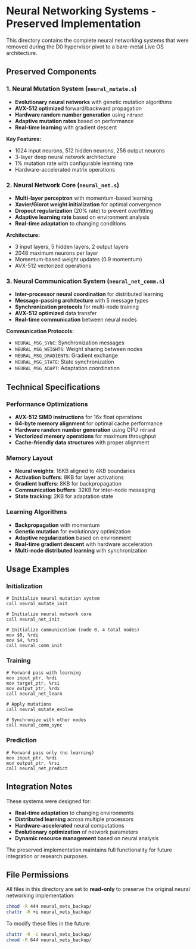 # Neural Networking Systems - Preserved Implementation

This directory contains the complete neural networking systems that were removed during the D0 hypervisor pivot to a bare-metal Live OS architecture.

## **Preserved Components**

### **1. Neural Mutation System (`neural_mutate.s`)**
- **Evolutionary neural networks** with genetic mutation algorithms
- **AVX-512 optimized** forward/backward propagation
- **Hardware random number generation** using `rdrand`
- **Adaptive mutation rates** based on performance
- **Real-time learning** with gradient descent

**Key Features:**
- 1024 input neurons, 512 hidden neurons, 256 output neurons
- 3-layer deep neural network architecture
- 1% mutation rate with configurable learning rate
- Hardware-accelerated matrix operations

### **2. Neural Network Core (`neural_net.s`)**
- **Multi-layer perceptron** with momentum-based learning
- **Xavier/Glorot weight initialization** for optimal convergence
- **Dropout regularization** (20% rate) to prevent overfitting
- **Adaptive learning rate** based on environment analysis
- **Real-time adaptation** to changing conditions

**Architecture:**
- 3 input layers, 5 hidden layers, 2 output layers
- 2048 maximum neurons per layer
- Momentum-based weight updates (0.9 momentum)
- AVX-512 vectorized operations

### **3. Neural Communication System (`neural_net_comm.s`)**
- **Inter-processor neural coordination** for distributed learning
- **Message-passing architecture** with 5 message types
- **Synchronization protocols** for multi-node training
- **AVX-512 optimized** data transfer
- **Real-time communication** between neural nodes

**Communication Protocols:**
- `NEURAL_MSG_SYNC`: Synchronization messages
- `NEURAL_MSG_WEIGHTS`: Weight sharing between nodes
- `NEURAL_MSG_GRADIENTS`: Gradient exchange
- `NEURAL_MSG_STATE`: State synchronization
- `NEURAL_MSG_ADAPT`: Adaptation coordination

## **Technical Specifications**

### **Performance Optimizations**
- **AVX-512 SIMD instructions** for 16x float operations
- **64-byte memory alignment** for optimal cache performance
- **Hardware random number generation** using CPU `rdrand`
- **Vectorized memory operations** for maximum throughput
- **Cache-friendly data structures** with proper alignment

### **Memory Layout**
- **Neural weights**: 16KB aligned to 4KB boundaries
- **Activation buffers**: 8KB for layer activations
- **Gradient buffers**: 8KB for backpropagation
- **Communication buffers**: 32KB for inter-node messaging
- **State tracking**: 2KB for adaptation state

### **Learning Algorithms**
- **Backpropagation** with momentum
- **Genetic mutation** for evolutionary optimization
- **Adaptive regularization** based on environment
- **Real-time gradient descent** with hardware acceleration
- **Multi-node distributed learning** with synchronization

## **Usage Examples**

### **Initialization**
```assembly
# Initialize neural mutation system
call neural_mutate_init

# Initialize neural network core
call neural_net_init

# Initialize communication (node 0, 4 total nodes)
mov $0, %rdi
mov $4, %rsi
call neural_comm_init
```

### **Training**
```assembly
# Forward pass with learning
mov input_ptr, %rdi
mov target_ptr, %rsi
mov output_ptr, %rdx
call neural_net_learn

# Apply mutations
call neural_mutate_evolve

# Synchronize with other nodes
call neural_comm_sync
```

### **Prediction**
```assembly
# Forward pass only (no learning)
mov input_ptr, %rdi
mov output_ptr, %rsi
call neural_net_predict
```

## **Integration Notes**

These systems were designed for:
- **Real-time adaptation** to changing environments
- **Distributed learning** across multiple processors
- **Hardware-accelerated** neural computations
- **Evolutionary optimization** of network parameters
- **Dynamic resource management** based on neural analysis

The preserved implementation maintains full functionality for future integration or research purposes.

## **File Permissions**

All files in this directory are set to **read-only** to preserve the original neural networking implementation:

```bash
chmod -R 444 neural_nets_backup/
chattr -R +i neural_nets_backup/
```

To modify these files in the future:
```bash
chattr -R -i neural_nets_backup/
chmod -R 644 neural_nets_backup/
```
